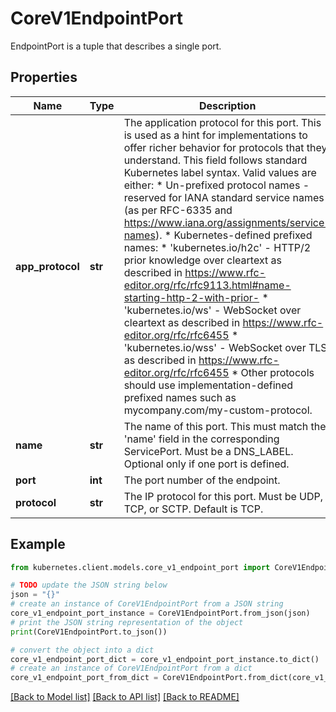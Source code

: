 # CoreV1EndpointPort

EndpointPort is a tuple that describes a single port.

## Properties

Name | Type | Description | Notes
------------ | ------------- | ------------- | -------------
**app_protocol** | **str** | The application protocol for this port. This is used as a hint for implementations to offer richer behavior for protocols that they understand. This field follows standard Kubernetes label syntax. Valid values are either:  * Un-prefixed protocol names - reserved for IANA standard service names (as per RFC-6335 and https://www.iana.org/assignments/service-names).  * Kubernetes-defined prefixed names:   * &#39;kubernetes.io/h2c&#39; - HTTP/2 prior knowledge over cleartext as described in https://www.rfc-editor.org/rfc/rfc9113.html#name-starting-http-2-with-prior-   * &#39;kubernetes.io/ws&#39;  - WebSocket over cleartext as described in https://www.rfc-editor.org/rfc/rfc6455   * &#39;kubernetes.io/wss&#39; - WebSocket over TLS as described in https://www.rfc-editor.org/rfc/rfc6455  * Other protocols should use implementation-defined prefixed names such as mycompany.com/my-custom-protocol. | [optional] 
**name** | **str** | The name of this port.  This must match the &#39;name&#39; field in the corresponding ServicePort. Must be a DNS_LABEL. Optional only if one port is defined. | [optional] 
**port** | **int** | The port number of the endpoint. | 
**protocol** | **str** | The IP protocol for this port. Must be UDP, TCP, or SCTP. Default is TCP. | [optional] 

## Example

```python
from kubernetes.client.models.core_v1_endpoint_port import CoreV1EndpointPort

# TODO update the JSON string below
json = "{}"
# create an instance of CoreV1EndpointPort from a JSON string
core_v1_endpoint_port_instance = CoreV1EndpointPort.from_json(json)
# print the JSON string representation of the object
print(CoreV1EndpointPort.to_json())

# convert the object into a dict
core_v1_endpoint_port_dict = core_v1_endpoint_port_instance.to_dict()
# create an instance of CoreV1EndpointPort from a dict
core_v1_endpoint_port_from_dict = CoreV1EndpointPort.from_dict(core_v1_endpoint_port_dict)
```
[[Back to Model list]](../README.md#documentation-for-models) [[Back to API list]](../README.md#documentation-for-api-endpoints) [[Back to README]](../README.md)


